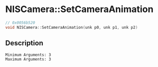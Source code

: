 # NISCamera::SetCameraAnimation
```c
// 0x0056b520
void NISCamera::SetCameraAnimation(unk p0, unk p1, unk p2)
```
## Description
```
Minimum Arguments: 3
Maximum Arguments: 3
```
